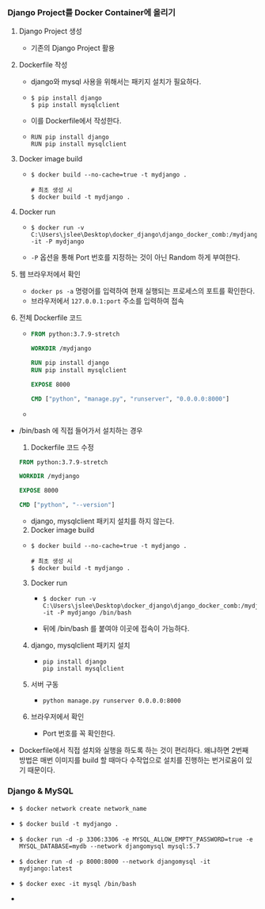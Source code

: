 ### Django Project를 Docker Container에 올리기



1. Django Project 생성

   - 기존의 Django Project 활용

2. Dockerfile 작성

   - django와 mysql 사용을 위해서는 패키지 설치가 필요하다.

   - ```
     $ pip install django
     $ pip install mysqlclient
     ```

   - 이를 Dockerfile에서 작성한다.

   - ```
     RUN pip install django
     RUN pip install mysqlclient
     ```

     

3. Docker image build 

   - ```
     $ docker build --no-cache=true -t mydjango .
     
     # 최초 생성 시
     $ docker build -t mydjango .
     ```

4. Docker run

   - ```
     $ docker run -v C:\Users\jslee\Desktop\docker_django\django_docker_comb:/mydjango -it -P mydjango
     ```

   - `-P` 옵션을 통해 Port 번호를 지정하는 것이 아닌 Random 하게 부여한다.

5. 웹 브라우저에서 확인

   - `docker ps -a` 명령어를 입력하여 현재 실행되는 프로세스의 포트를 확인한다.
   - 브라우저에서 `127.0.0.1:port` 주소를 입력하여 접속

6. 전체 Dockerfile 코드

   - ```dockerfile
     FROM python:3.7.9-stretch
     
     WORKDIR /mydjango
     
     RUN pip install django
     RUN pip install mysqlclient
     
     EXPOSE 8000
     
     CMD ["python", "manage.py", "runserver", "0.0.0.0:8000"]
     ```

   - 



- /bin/bash 에 직접 들어가서 설치하는 경우

  1. Dockerfile 코드 수정

  ```dockerfile
  FROM python:3.7.9-stretch
  
  WORKDIR /mydjango
  
  EXPOSE 8000
  
  CMD ["python", "--version"]
  ```

  - django, mysqlclient 패키지 설치를 하지 않는다.

  

  2. Docker image build

  - ```
    $ docker build --no-cache=true -t mydjango .
    
    # 최초 생성 시
    $ docker build -t mydjango .
    ```

  3. Docker run

     - ```
       $ docker run -v C:\Users\jslee\Desktop\docker_django\django_docker_comb:/mydjango -it -P mydjango /bin/bash
       ```

     - 뒤에 /bin/bash 를 붙여야 이곳에 접속이 가능하다.

  4. django, mysqlclient 패키지 설치

     - ```
       pip install django
       pip install mysqlclient
       ```

  5. 서버 구동

     - ```
       python manage.py runserver 0.0.0.0:8000
       ```

  6. 브라우저에서 확인

     - Port 번호를 꼭 확인한다.

  

- Dockerfile에서 직접 설치와 실행을 하도록 하는 것이 편리하다. 왜냐하면 2번째 방법은 매번 이미지를 build 할 때마다 수작업으로 설치를 진행하는 번거로움이 있기 때문이다.





### Django & MySQL

- ```
  $ docker network create network_name
  ```

- ```
  $ docker build -t mydjango .
  ```

- ```
  $ docker run -d -p 3306:3306 -e MYSQL_ALLOW_EMPTY_PASSWORD=true -e MYSQL_DATABASE=mydb --network djangomysql mysql:5.7
  ```

- ```
  $ docker run -d -p 8000:8000 --network djangomysql -it mydjango:latest
  ```

- ```
  $ docker exec -it mysql /bin/bash
  ```

- 

